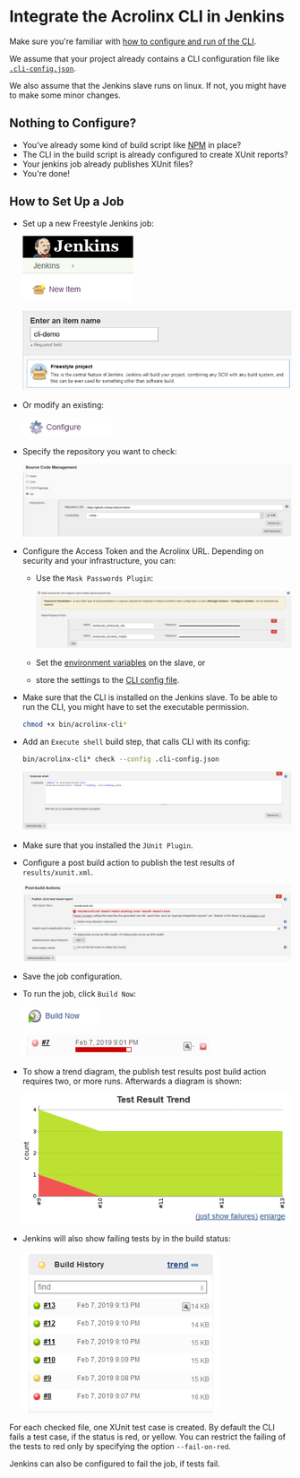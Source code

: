 # Integrate the Acrolinx CLI in Jenkins

Make sure you're familiar with [how to configure and run of the CLI](../README.md).

We assume that your project already contains a CLI configuration file like [`.cli-config.json`](../.cli-config.json).

We also assume that the Jenkins slave runs on linux. If not, you might have to make some minor changes.

## Nothing to Configure?

* You've already some kind of build script like [NPM](npm.md) in place?
* The CLI in the build script is already configured to create XUnit reports?
* Your jenkins job already publishes XUnit files?
* You're done!

## How to Set Up a Job

* Set up a new Freestyle Jenkins job:

  ![Click `New Item`](../doc/new_job.png)

  ![Enter a Name](../doc/new_job_name.png)
* Or modify an existing:

  ![Configure](../doc/configure.png)

* Specify the repository you want to check:

  ![Add a source code repository](../doc/scm.png)

* Configure the Access Token and the Acrolinx URL.
  Depending on security and your infrastructure, you can:

    + Use the `Mask Passwords Plugin`:

      ![`Mask Passwords Plugin`](../doc/password.png)

    + Set the [environment variables](../doc/env.md) on the slave, or
    + store the settings to the [CLI config file](../.cli-config.json).
* Make sure that the CLI is installed on the Jenkins slave.
  To be able to run the CLI, you might have to set the executable permission.

  ```bash
  chmod +x bin/acrolinx-cli*
  ```

* Add an `Execute shell` build step, that calls CLI with its config:

  ```bash
  bin/acrolinx-cli* check --config .cli-config.json
  ```

  ![Execute shell build step](../doc/build.png)
* Make sure that you installed the `JUnit Plugin`.
* Configure a post build action to publish the test results of `results/xunit.xml`.
  
  ![publish `xunit.xml` post build action](../doc/post_build.png)
* Save the job configuration.
* To run the job, click `Build Now`:
  
  ![`Build Now`](../doc/build_now.png)
  
  ![Run the job.](../doc/running_job.png)
* To show a trend diagram, the publish test results post build action requires two, or more runs.
  Afterwards a diagram is shown:
  
  ![Trend](../doc/test_trend.png)

* Jenkins will also show failing tests by in the build status:

  ![build status](../doc/build_history.png)

For each checked file, one XUnit test case is created.
By default the CLI fails a test case, if the status is red, or yellow.
You can restrict the failing of the tests to red only by specifying the option `--fail-on-red`.

Jenkins can also be configured to fail the job, if tests fail.